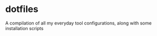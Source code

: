 # dotfiles
A compilation of all my everyday tool configurations, along with some installation scripts
